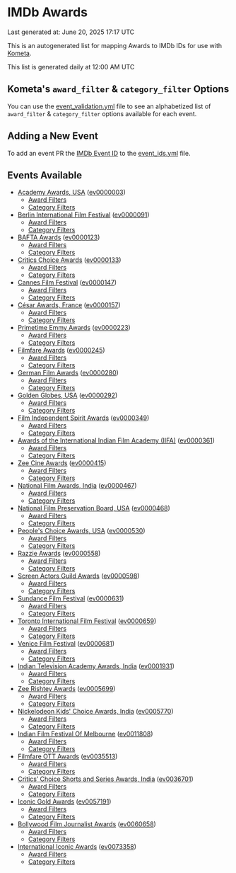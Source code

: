 # IMDb Awards

Last generated at: June 20, 2025 17:17 UTC

This is an autogenerated list for mapping Awards to IMDb IDs for use with [Kometa](https://github.com/Kometa-Team/Kometa).

This list is generated daily at 12:00 AM UTC 

## Kometa's `award_filter` & `category_filter` Options

You can use the [event_validation.yml](https://github.com/Kometa-Team/IMDb-Awards/blob/master/event_validation.yml) file to see an alphabetized list of `award_filter` & `category_filter` options available for each event.

## Adding a New Event

To add an event PR the [IMDb Event ID](https://www.imdb.com/event/all/) to the [event_ids.yml](https://github.com/Kometa-Team/IMDb-Awards/blob/master/event_ids.yml) file.

## Events Available

* [Academy Awards, USA](https://www.imdb.com/event/ev0000003) ([ev0000003](https://github.com/Kometa-Team/IMDb-Awards/blob/master/event_validation.yml#L1))
  * [Award Filters](https://github.com/Kometa-Team/IMDb-Awards/blob/master/event_validation.yml#L6)
  * [Category Filters](https://github.com/Kometa-Team/IMDb-Awards/blob/master/event_validation.yml#L14)
* [Berlin International Film Festival](https://www.imdb.com/event/ev0000091) ([ev0000091](https://github.com/Kometa-Team/IMDb-Awards/blob/master/event_validation.yml#L148))
  * [Award Filters](https://github.com/Kometa-Team/IMDb-Awards/blob/master/event_validation.yml#L153)
  * [Category Filters](https://github.com/Kometa-Team/IMDb-Awards/blob/master/event_validation.yml#L351)
* [BAFTA Awards](https://www.imdb.com/event/ev0000123) ([ev0000123](https://github.com/Kometa-Team/IMDb-Awards/blob/master/event_validation.yml#L636))
  * [Award Filters](https://github.com/Kometa-Team/IMDb-Awards/blob/master/event_validation.yml#L641)
  * [Category Filters](https://github.com/Kometa-Team/IMDb-Awards/blob/master/event_validation.yml#L674)
* [Critics Choice Awards](https://www.imdb.com/event/ev0000133) ([ev0000133](https://github.com/Kometa-Team/IMDb-Awards/blob/master/event_validation.yml#L1170))
  * [Award Filters](https://github.com/Kometa-Team/IMDb-Awards/blob/master/event_validation.yml#L1173)
  * [Category Filters](https://github.com/Kometa-Team/IMDb-Awards/blob/master/event_validation.yml#L1178)
* [Cannes Film Festival](https://www.imdb.com/event/ev0000147) ([ev0000147](https://github.com/Kometa-Team/IMDb-Awards/blob/master/event_validation.yml#L1279))
  * [Award Filters](https://github.com/Kometa-Team/IMDb-Awards/blob/master/event_validation.yml#L1284)
  * [Category Filters](https://github.com/Kometa-Team/IMDb-Awards/blob/master/event_validation.yml#L1453)
* [César Awards, France](https://www.imdb.com/event/ev0000157) ([ev0000157](https://github.com/Kometa-Team/IMDb-Awards/blob/master/event_validation.yml#L1687))
  * [Award Filters](https://github.com/Kometa-Team/IMDb-Awards/blob/master/event_validation.yml#L1691)
  * [Category Filters](https://github.com/Kometa-Team/IMDb-Awards/blob/master/event_validation.yml#L1696)
* [Primetime Emmy Awards](https://www.imdb.com/event/ev0000223) ([ev0000223](https://github.com/Kometa-Team/IMDb-Awards/blob/master/event_validation.yml#L1756))
  * [Award Filters](https://github.com/Kometa-Team/IMDb-Awards/blob/master/event_validation.yml#L1761)
  * [Category Filters](https://github.com/Kometa-Team/IMDb-Awards/blob/master/event_validation.yml#L1768)
* [Filmfare Awards](https://www.imdb.com/event/ev0000245) ([ev0000245](https://github.com/Kometa-Team/IMDb-Awards/blob/master/event_validation.yml#L2979))
  * [Award Filters](https://github.com/Kometa-Team/IMDb-Awards/blob/master/event_validation.yml#L2983)
  * [Category Filters](https://github.com/Kometa-Team/IMDb-Awards/blob/master/event_validation.yml#L2992)
* [German Film Awards](https://www.imdb.com/event/ev0000280) ([ev0000280](https://github.com/Kometa-Team/IMDb-Awards/blob/master/event_validation.yml#L3083))
  * [Award Filters](https://github.com/Kometa-Team/IMDb-Awards/blob/master/event_validation.yml#L3088)
  * [Category Filters](https://github.com/Kometa-Team/IMDb-Awards/blob/master/event_validation.yml#L3111)
* [Golden Globes, USA](https://www.imdb.com/event/ev0000292) ([ev0000292](https://github.com/Kometa-Team/IMDb-Awards/blob/master/event_validation.yml#L3184))
  * [Award Filters](https://github.com/Kometa-Team/IMDb-Awards/blob/master/event_validation.yml#L3189)
  * [Category Filters](https://github.com/Kometa-Team/IMDb-Awards/blob/master/event_validation.yml#L3197)
* [Film Independent Spirit Awards](https://www.imdb.com/event/ev0000349) ([ev0000349](https://github.com/Kometa-Team/IMDb-Awards/blob/master/event_validation.yml#L3371))
  * [Award Filters](https://github.com/Kometa-Team/IMDb-Awards/blob/master/event_validation.yml#L3374)
  * [Category Filters](https://github.com/Kometa-Team/IMDb-Awards/blob/master/event_validation.yml#L3383)
* [Awards of the International Indian Film Academy (IIFA)](https://www.imdb.com/event/ev0000361) ([ev0000361](https://github.com/Kometa-Team/IMDb-Awards/blob/master/event_validation.yml#L3423))
  * [Award Filters](https://github.com/Kometa-Team/IMDb-Awards/blob/master/event_validation.yml#L3426)
  * [Category Filters](https://github.com/Kometa-Team/IMDb-Awards/blob/master/event_validation.yml#L3436)
* [Zee Cine Awards](https://www.imdb.com/event/ev0000415) ([ev0000415](https://github.com/Kometa-Team/IMDb-Awards/blob/master/event_validation.yml#L3531))
  * [Award Filters](https://github.com/Kometa-Team/IMDb-Awards/blob/master/event_validation.yml#L3533)
  * [Category Filters](https://github.com/Kometa-Team/IMDb-Awards/blob/master/event_validation.yml#L3543)
* [National Film Awards, India](https://www.imdb.com/event/ev0000467) ([ev0000467](https://github.com/Kometa-Team/IMDb-Awards/blob/master/event_validation.yml#L3650))
  * [Award Filters](https://github.com/Kometa-Team/IMDb-Awards/blob/master/event_validation.yml#L3654)
  * [Category Filters](https://github.com/Kometa-Team/IMDb-Awards/blob/master/event_validation.yml#L3668)
* [National Film Preservation Board, USA](https://www.imdb.com/event/ev0000468) ([ev0000468](https://github.com/Kometa-Team/IMDb-Awards/blob/master/event_validation.yml#L3863))
  * [Award Filters](https://github.com/Kometa-Team/IMDb-Awards/blob/master/event_validation.yml#L3866)
  * [Category Filters](https://github.com/Kometa-Team/IMDb-Awards/blob/master/event_validation.yml#L3868)
* [People's Choice Awards, USA](https://www.imdb.com/event/ev0000530) ([ev0000530](https://github.com/Kometa-Team/IMDb-Awards/blob/master/event_validation.yml#L3871))
  * [Award Filters](https://github.com/Kometa-Team/IMDb-Awards/blob/master/event_validation.yml#L3874)
  * [Category Filters](https://github.com/Kometa-Team/IMDb-Awards/blob/master/event_validation.yml#L3877)
* [Razzie Awards](https://www.imdb.com/event/ev0000558) ([ev0000558](https://github.com/Kometa-Team/IMDb-Awards/blob/master/event_validation.yml#L4120))
  * [Award Filters](https://github.com/Kometa-Team/IMDb-Awards/blob/master/event_validation.yml#L4123)
  * [Category Filters](https://github.com/Kometa-Team/IMDb-Awards/blob/master/event_validation.yml#L4128)
* [Screen Actors Guild Awards](https://www.imdb.com/event/ev0000598) ([ev0000598](https://github.com/Kometa-Team/IMDb-Awards/blob/master/event_validation.yml#L4168))
  * [Award Filters](https://github.com/Kometa-Team/IMDb-Awards/blob/master/event_validation.yml#L4171)
  * [Category Filters](https://github.com/Kometa-Team/IMDb-Awards/blob/master/event_validation.yml#L4173)
* [Sundance Film Festival](https://www.imdb.com/event/ev0000631) ([ev0000631](https://github.com/Kometa-Team/IMDb-Awards/blob/master/event_validation.yml#L4199))
  * [Award Filters](https://github.com/Kometa-Team/IMDb-Awards/blob/master/event_validation.yml#L4202)
  * [Category Filters](https://github.com/Kometa-Team/IMDb-Awards/blob/master/event_validation.yml#L4253)
* [Toronto International Film Festival](https://www.imdb.com/event/ev0000659) ([ev0000659](https://github.com/Kometa-Team/IMDb-Awards/blob/master/event_validation.yml#L4371))
  * [Award Filters](https://github.com/Kometa-Team/IMDb-Awards/blob/master/event_validation.yml#L4374)
  * [Category Filters](https://github.com/Kometa-Team/IMDb-Awards/blob/master/event_validation.yml#L4431)
* [Venice Film Festival](https://www.imdb.com/event/ev0000681) ([ev0000681](https://github.com/Kometa-Team/IMDb-Awards/blob/master/event_validation.yml#L4510))
  * [Award Filters](https://github.com/Kometa-Team/IMDb-Awards/blob/master/event_validation.yml#L4515)
  * [Category Filters](https://github.com/Kometa-Team/IMDb-Awards/blob/master/event_validation.yml#L4857)
* [Indian Television Academy Awards, India](https://www.imdb.com/event/ev0001931) ([ev0001931](https://github.com/Kometa-Team/IMDb-Awards/blob/master/event_validation.yml#L5314))
  * [Award Filters](https://github.com/Kometa-Team/IMDb-Awards/blob/master/event_validation.yml#L5317)
  * [Category Filters](https://github.com/Kometa-Team/IMDb-Awards/blob/master/event_validation.yml#L5326)
* [Zee Rishtey Awards](https://www.imdb.com/event/ev0005699) ([ev0005699](https://github.com/Kometa-Team/IMDb-Awards/blob/master/event_validation.yml#L5517))
  * [Award Filters](https://github.com/Kometa-Team/IMDb-Awards/blob/master/event_validation.yml#L5519)
  * [Category Filters](https://github.com/Kometa-Team/IMDb-Awards/blob/master/event_validation.yml#L5521)
* [Nickelodeon Kids' Choice Awards, India](https://www.imdb.com/event/ev0005770) ([ev0005770](https://github.com/Kometa-Team/IMDb-Awards/blob/master/event_validation.yml#L5600))
  * [Award Filters](https://github.com/Kometa-Team/IMDb-Awards/blob/master/event_validation.yml#L5602)
  * [Category Filters](https://github.com/Kometa-Team/IMDb-Awards/blob/master/event_validation.yml#L5605)
* [Indian Film Festival Of Melbourne](https://www.imdb.com/event/ev0011808) ([ev0011808](https://github.com/Kometa-Team/IMDb-Awards/blob/master/event_validation.yml#L5640))
  * [Award Filters](https://github.com/Kometa-Team/IMDb-Awards/blob/master/event_validation.yml#L5642)
  * [Category Filters](https://github.com/Kometa-Team/IMDb-Awards/blob/master/event_validation.yml#L5654)
* [Filmfare OTT Awards](https://www.imdb.com/event/ev0035513) ([ev0035513](https://github.com/Kometa-Team/IMDb-Awards/blob/master/event_validation.yml#L5677))
  * [Award Filters](https://github.com/Kometa-Team/IMDb-Awards/blob/master/event_validation.yml#L5679)
  * [Category Filters](https://github.com/Kometa-Team/IMDb-Awards/blob/master/event_validation.yml#L5685)
* [Critics’ Choice Shorts and Series Awards, India](https://www.imdb.com/event/ev0036701) ([ev0036701](https://github.com/Kometa-Team/IMDb-Awards/blob/master/event_validation.yml#L5767))
  * [Award Filters](https://github.com/Kometa-Team/IMDb-Awards/blob/master/event_validation.yml#L5769)
  * [Category Filters](https://github.com/Kometa-Team/IMDb-Awards/blob/master/event_validation.yml#L5772)
* [Iconic Gold Awards](https://www.imdb.com/event/ev0057191) ([ev0057191](https://github.com/Kometa-Team/IMDb-Awards/blob/master/event_validation.yml#L5790))
  * [Award Filters](https://github.com/Kometa-Team/IMDb-Awards/blob/master/event_validation.yml#L5792)
  * [Category Filters](https://github.com/Kometa-Team/IMDb-Awards/blob/master/event_validation.yml#L5794)
* [Bollywood Film Journalist Awards](https://www.imdb.com/event/ev0060658) ([ev0060658](https://github.com/Kometa-Team/IMDb-Awards/blob/master/event_validation.yml#L5901))
  * [Award Filters](https://github.com/Kometa-Team/IMDb-Awards/blob/master/event_validation.yml#L5903)
  * [Category Filters](https://github.com/Kometa-Team/IMDb-Awards/blob/master/event_validation.yml#L5908)
* [International Iconic Awards](https://www.imdb.com/event/ev0073358) ([ev0073358](https://github.com/Kometa-Team/IMDb-Awards/blob/master/event_validation.yml#L5920))
  * [Award Filters](https://github.com/Kometa-Team/IMDb-Awards/blob/master/event_validation.yml#L5922)
  * [Category Filters](https://github.com/Kometa-Team/IMDb-Awards/blob/master/event_validation.yml#L5926)
